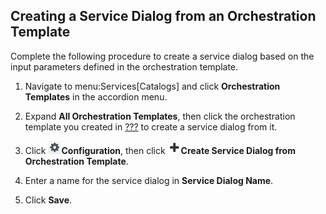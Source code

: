 ## Creating a Service Dialog from an Orchestration Template

Complete the following procedure to create a service dialog based on the
input parameters defined in the orchestration template.

1.  Navigate to menu:Services\[Catalogs\] and click **Orchestration
    Templates** in the accordion menu.

2.  Expand **All Orchestration Templates**, then click the orchestration
    template you created in
    [???](#example-adding-orchestration-template) to create a service
    dialog from it.

3.  Click ![Configuration](/images/1847.png)**Configuration**, then
    click ![Green\_Plus\_Sign](/images/1848.png)**Create Service Dialog
    from Orchestration Template**.

4.  Enter a name for the service dialog in **Service Dialog Name**.

5.  Click **Save**.
